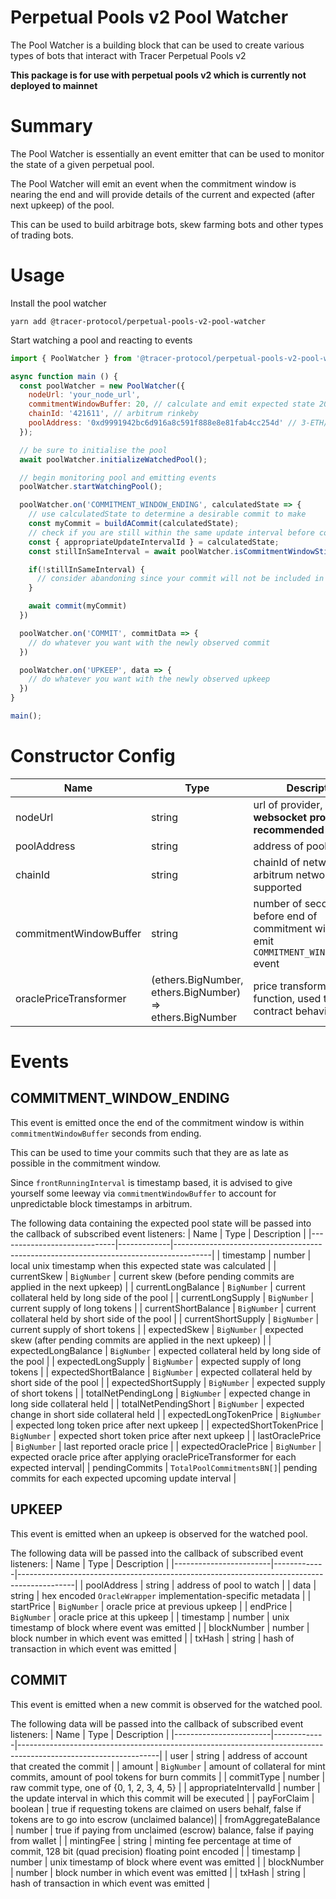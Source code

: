 # Perpetual Pools v2 Pool Watcher

The Pool Watcher is a building block that can be used to create various types of bots that interact with Tracer Perpetual Pools v2

**This package is for use with perpetual pools v2 which is currently not deployed to mainnet**

# Summary

The Pool Watcher is essentially an event emitter that can be used to monitor the state of a given perpetual pool.

The Pool Watcher will emit an event when the commitment window is nearing the end and will provide details of the current and expected (after next upkeep) of the pool.

This can be used to build arbitrage bots, skew farming bots and other types of trading bots.

# Usage

Install the pool watcher
```
yarn add @tracer-protocol/perpetual-pools-v2-pool-watcher
```

Start watching a pool and reacting to events

``` javascript
import { PoolWatcher } from '@tracer-protocol/perpetual-pools-v2-pool-watcher';

async function main () {
  const poolWatcher = new PoolWatcher({
    nodeUrl: 'your_node_url',
    commitmentWindowBuffer: 20, // calculate and emit expected state 20 seconds before expected end of commitment window
    chainId: '421611', // arbitrum rinkeby
    poolAddress: '0xd9991942bc6d916a8c591f888e8e81fab4cc254d' // 3-ETH/USD testnet pool
  });

  // be sure to initialise the pool
  await poolWatcher.initializeWatchedPool();

  // begin monitoring pool and emitting events
  poolWatcher.startWatchingPool();

  poolWatcher.on('COMMITMENT_WINDOW_ENDING', calculatedState => {
    // use calculatedState to determine a desirable commit to make
    const myCommit = buildACommit(calculatedState);
    // check if you are still within the same update interval before committing
    const { appropriateUpdateIntervalId } = calculatedState;
    const stillInSameInterval = await poolWatcher.isCommitmentWindowStillOpen(appropriateUpdateIntervalId)

    if(!stillInSameInterval) {
      // consider abandoning since your commit will not be included in the next upkeep
    }

    await commit(myCommit)
  })

  poolWatcher.on('COMMIT', commitData => {
    // do whatever you want with the newly observed commit
  })

  poolWatcher.on('UPKEEP', data => {
    // do whatever you want with the newly observed upkeep
  })
}

main();

```


# Constructor Config

| Name                   | Type                                                     | Description                                                                                | Required |
|------------------------|----------------------------------------------------------|--------------------------------------------------------------------------------------------|----------|
| nodeUrl                | string                                                   | url of provider, **websocket provider recommended**                                        | true     |
| poolAddress            | string                                                   | address of pool to watch                                                                   | true     |
| chainId                | string                                                   | chainId of network, only arbitrum networks are supported                                   | true     |
| commitmentWindowBuffer | string                                                   | number of seconds before end of commitment window to emit `COMMITMENT_WINDOW_ENDING` event | true     |
| oraclePriceTransformer | (ethers.BigNumber, ethers.BigNumber) => ethers.BigNumber | price transformation function, used to emulate contract behaviour                          | false    |

# Events

## COMMITMENT_WINDOW_ENDING

This event is emitted once the end of the commitment window is within `commitmentWindowBuffer` seconds from ending.

This can be used to time your commits such that they are as late as possible in the commitment window.

Since `frontRunningInterval` is timestamp based, it is advised to give yourself some leeway via `commitmentWindowBuffer`
to account for unpredictable block timestamps in arbitrum.

The following data containing the expected pool state will be passed into the callback of subscribed event listeners:
| Name                        | Type        | Description                                                                           |
|-----------------------------|-------------|---------------------------------------------------------------------------------------|
| timestamp                   | number      | local unix timestamp when this expected state was calculated                          |
| currentSkew                 | `BigNumber` | current skew (before pending commits are applied in the next upkeep)                  |
| currentLongBalance          | `BigNumber` | current collateral held by long side of the pool                                      |
| currentLongSupply           | `BigNumber` | current supply of long tokens                                                         |
| currentShortBalance         | `BigNumber` | current collateral held by short side of the pool                                     |
| currentShortSupply          | `BigNumber` | current supply of short tokens                                                        |
| expectedSkew                | `BigNumber` | expected skew (after pending commits are applied in the next upkeep)                  |
| expectedLongBalance         | `BigNumber` | expected collateral held by long side of the pool                                     |
| expectedLongSupply          | `BigNumber` | expected supply of long tokens                                                        |
| expectedShortBalance        | `BigNumber` | expected collateral held by short side of the pool                                    |
| expectedShortSupply         | `BigNumber` | expected supply of short tokens                                                       |
| totalNetPendingLong         | `BigNumber` | expected change in long side collateral held                                          |
| totalNetPendingShort        | `BigNumber` | expected change in short side collateral held                                         |
| expectedLongTokenPrice      | `BigNumber` | expected long token price after next upkeep                                           |
| expectedShortTokenPrice     | `BigNumber` | expected short token price after next upkeep                                          |
| lastOraclePrice             | `BigNumber` | last reported oracle price                                                            |
| expectedOraclePrice         | `BigNumber` | expected oracle price after applying oraclePriceTransformer for each expected interval|
| pendingCommits              | `TotalPoolCommitmentsBN[]`| pending commits for each expected upcoming update interval              |

## UPKEEP

This event is emitted when an upkeep is observed for the watched pool.

The following data will be passed into the callback of subscribed event listeners:
| Name                   | Type        | Description                                                                                |
|------------------------|-------------|--------------------------------------------------------------------------------------------|
| poolAddress            | string      | address of pool to watch                                                                   |
| data                   | string      | hex encoded `OracleWrapper` implementation-specific metadata                               |
| startPrice             | `BigNumber` | oracle price at previous upkeep                                                            |
| endPrice               | `BigNumber` | oracle price at this upkeep                                                                |
| timestamp              | number      | unix timestamp of block where event was emitted                                            |
| blockNumber            | number      | block number in which event was emitted                                                    |
| txHash                 | string      | hash of transaction in which event was emitted                                             |

## COMMIT

This event is emitted when a new commit is observed for the watched pool.

The following data will be passed into the callback of subscribed event listeners:
| Name                   | Type        | Description                                                                                                     |
|------------------------|-------------|-----------------------------------------------------------------------------------------------------------------|
| user                   | string      | address of account that created the commit                                                                      |
| amount                 | `BigNumber` | amount of collateral for mint commits, amount of pool tokens for burn commits                                   |
| commitType             | number      | raw commit type, one of {0, 1, 2, 3, 4, 5}                                                                      |
| appropriateIntervalId  | number      | the update interval in which this commit will be executed                                                       |
| payForClaim            | boolean     | true if requesting tokens are claimed on users behalf, false if tokens are to go into escrow (unclaimed balance)|
| fromAggregateBalance   | number      | true if paying from unclaimed (escrow) balance, false if paying from wallet                                     |
| mintingFee             | string      | minting fee percentage at time of commit, 128 bit (quad precision) floating point encoded                       |
| timestamp              | number      | unix timestamp of block where event was emitted                                                                 |
| blockNumber            | number      | block number in which event was emitted                                                                         |
| txHash                 | string      | hash of transaction in which event was emitted                                                                  |
